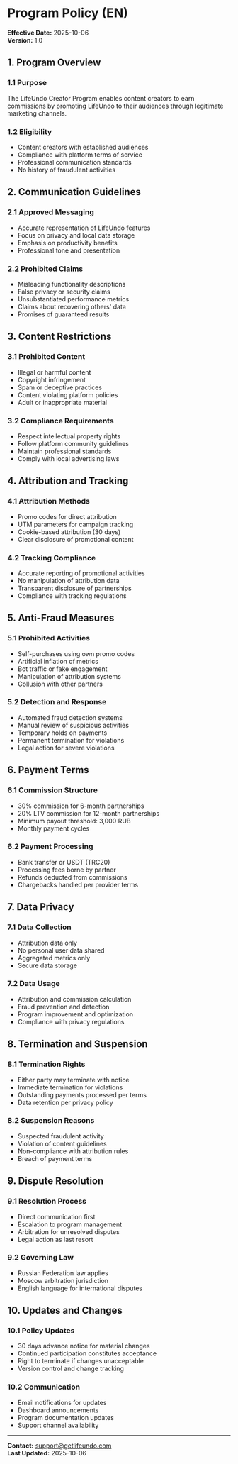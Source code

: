 # Program Policy (EN)

**Effective Date:** 2025-10-06  
**Version:** 1.0

## 1. Program Overview

### 1.1 Purpose
The LifeUndo Creator Program enables content creators to earn commissions by promoting LifeUndo to their audiences through legitimate marketing channels.

### 1.2 Eligibility
- Content creators with established audiences
- Compliance with platform terms of service
- Professional communication standards
- No history of fraudulent activities

## 2. Communication Guidelines

### 2.1 Approved Messaging
- Accurate representation of LifeUndo features
- Focus on privacy and local data storage
- Emphasis on productivity benefits
- Professional tone and presentation

### 2.2 Prohibited Claims
- Misleading functionality descriptions
- False privacy or security claims
- Unsubstantiated performance metrics
- Claims about recovering others' data
- Promises of guaranteed results

## 3. Content Restrictions

### 3.1 Prohibited Content
- Illegal or harmful content
- Copyright infringement
- Spam or deceptive practices
- Content violating platform policies
- Adult or inappropriate material

### 3.2 Compliance Requirements
- Respect intellectual property rights
- Follow platform community guidelines
- Maintain professional standards
- Comply with local advertising laws

## 4. Attribution and Tracking

### 4.1 Attribution Methods
- Promo codes for direct attribution
- UTM parameters for campaign tracking
- Cookie-based attribution (30 days)
- Clear disclosure of promotional content

### 4.2 Tracking Compliance
- Accurate reporting of promotional activities
- No manipulation of attribution data
- Transparent disclosure of partnerships
- Compliance with tracking regulations

## 5. Anti-Fraud Measures

### 5.1 Prohibited Activities
- Self-purchases using own promo codes
- Artificial inflation of metrics
- Bot traffic or fake engagement
- Manipulation of attribution systems
- Collusion with other partners

### 5.2 Detection and Response
- Automated fraud detection systems
- Manual review of suspicious activities
- Temporary holds on payments
- Permanent termination for violations
- Legal action for severe violations

## 6. Payment Terms

### 6.1 Commission Structure
- 30% commission for 6-month partnerships
- 20% LTV commission for 12-month partnerships
- Minimum payout threshold: 3,000 RUB
- Monthly payment cycles

### 6.2 Payment Processing
- Bank transfer or USDT (TRC20)
- Processing fees borne by partner
- Refunds deducted from commissions
- Chargebacks handled per provider terms

## 7. Data Privacy

### 7.1 Data Collection
- Attribution data only
- No personal user data shared
- Aggregated metrics only
- Secure data storage

### 7.2 Data Usage
- Attribution and commission calculation
- Fraud prevention and detection
- Program improvement and optimization
- Compliance with privacy regulations

## 8. Termination and Suspension

### 8.1 Termination Rights
- Either party may terminate with notice
- Immediate termination for violations
- Outstanding payments processed per terms
- Data retention per privacy policy

### 8.2 Suspension Reasons
- Suspected fraudulent activity
- Violation of content guidelines
- Non-compliance with attribution rules
- Breach of payment terms

## 9. Dispute Resolution

### 9.1 Resolution Process
- Direct communication first
- Escalation to program management
- Arbitration for unresolved disputes
- Legal action as last resort

### 9.2 Governing Law
- Russian Federation law applies
- Moscow arbitration jurisdiction
- English language for international disputes

## 10. Updates and Changes

### 10.1 Policy Updates
- 30 days advance notice for material changes
- Continued participation constitutes acceptance
- Right to terminate if changes unacceptable
- Version control and change tracking

### 10.2 Communication
- Email notifications for updates
- Dashboard announcements
- Program documentation updates
- Support channel availability

---

**Contact:** support@getlifeundo.com  
**Last Updated:** 2025-10-06



